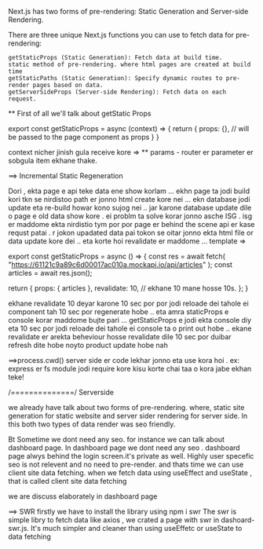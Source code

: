 Next.js has two forms of pre-rendering: Static Generation and Server-side Rendering.

There are three unique Next.js functions you can use to fetch data for pre-rendering:

    getStaticProps (Static Generation): Fetch data at build time.
    static method of pre-rendering. where html pages are created at build time
    getStaticPaths (Static Generation): Specify dynamic routes to pre-render pages based on data.
    getServerSideProps (Server-side Rendering): Fetch data on each request.

\*\* First of all we'll talk about getStatic Props

export const getStaticProps = async (context) => {
return {
props: {}, // will be passed to the page component as props
}
}

context nicher jinish gula receive kore =>
\*\* params - router er parameter er sobgula item ekhane thake.

==> Incremental Static Regeneration

Dori , ekta page e api teke data ene show korlam ... ekhn page ta jodi build kori tkn se nirdistoo path er jonno html create kore nei ... ekn database jodi update eta re-build howar kono sujog nei .. jar karone database update dile o page e old data show kore . ei problm ta solve korar jonno asche ISG . isg er maddome ekta nirdistio tym por por page er behind the scene api er kase requst patai . r jokon upadated data pai tokon se oitar jonno ekta html file or data update kore dei .. eta korte hoi revalidate er maddome ...
template =>

export const getStaticProps = async () => {
const res = await fetch(
"https://61121c9a89c6d00017ac010a.mockapi.io/api/articles"
);
const articles = await res.json();

return {
props: { articles },
revalidate: 10, // ekhane 10 mane hosse 10s.
};
}

ekhane revalidate 10 deyar karone 10 sec por por jodi reloade dei tahole ei component tah 10 sec por regenerate hobe .. eta amra staticProps e console korar maddome bujte pari ... getStaticProps e jodi ekta console diy eta 10 sec por jodi reloade dei tahole ei console ta o print out hobe .. ekane revalidate er arekta beheviour hosse revalidate dile 10 sec por duibar refresh dite hobe noyto product update hobe nah

==>process.cwd()
server side er code lekhar jonno eta use kora hoi . ex: express er fs module jodi require kore kisu korte chai taa o kora jabe ekhan teke!

/==============/
Serverside

<!-- client side data fetching -->

we already have talk about two forms of pre-rendering. where, static site generation for static website and server sider rendering for server side.
In this both two types of data render was seo friendly.

Bt Sometime we dont need any seo. for instance we can talk about dashboard page. In dashboard page we dont need any seo . dashboard page alwys behind the login screen.it's private as well. Highly user specefic seo is not relevent and no need to pre-render. and thats time we can use client site data fetching. when we fetch data using useEffect and useState , that is called client site data fetching

we are discuss elaborately in dashboard page

==> SWR
firstly we have to install the library using npm i swr
The swr is simple libry to fetch data like axios , we crated a page with swr in dashoard-swr.js. It's much simpler and cleaner than using useEffetc or useState to data fetching
